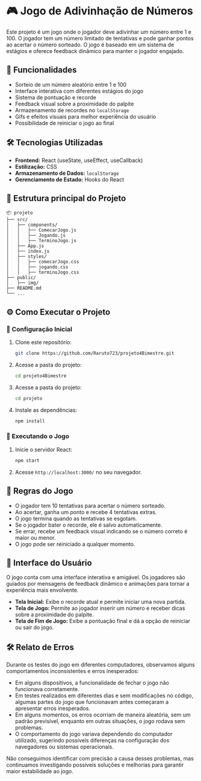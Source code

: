 # 🎮 Jogo de Adivinhação de Números

Este projeto é um jogo onde o jogador deve adivinhar um número entre 1 e 100. O jogador tem um número limitado de tentativas e pode ganhar pontos ao acertar o número sorteado. O jogo é baseado em um sistema de estágios e oferece feedback dinâmico para manter o jogador engajado.

## 🚀 Funcionalidades

- Sorteio de um número aleatório entre 1 e 100
- Interface interativa com diferentes estágios do jogo
- Sistema de pontuação e recorde
- Feedback visual sobre a proximidade do palpite
- Armazenamento de recordes no `localStorage`
- Gifs e efeitos visuais para melhor experiência do usuário
- Possibilidade de reiniciar o jogo ao final

## 🛠️ Tecnologias Utilizadas

- **Frontend:** React (useState, useEffect, useCallback)
- **Estilização:** CSS
- **Armazenamento de Dados:** `localStorage`
- **Gerenciamento de Estado:** Hooks do React

## 📂 Estrutura principal do Projeto

```
📦 projeto
├── src/
│   ├── components/
│   │   ├── ComecarJogo.js
│   │   ├── Jogando.js
│   │   ├── TerminoJogo.js
│   ├── App.js
│   ├── index.js
│   ├── styles/
│   │   ├── comecarJogo.css
│   │   ├── jogando.css
│   │   ├── terminoJogo.css
├── public/
│   ├── img/
├── README.md
└── ...
```

## ⚙️ Como Executar o Projeto

### 🔹 Configuração Inicial
1. Clone este repositório:
   ```sh
   git clone https://github.com/Raruto723/projeto4Bimestre.git
   ```
2. Acesse a pasta do projeto:
   ```sh
   cd projeto4Bimestre
   ```
3. Acesse a pasta do projeto:
   ```sh
   cd projeto
   ```
4. Instale as dependências:
   ```sh
   npm install
   ```

### 🔹 Executando o Jogo
1. Inicie o servidor React:
   ```sh
   npm start
   ```
2. Acesse `http://localhost:3000/` no seu navegador.

## 📌 Regras do Jogo

- O jogador tem 10 tentativas para acertar o número sorteado.
- Ao acertar, ganha um ponto e recebe 4 tentativas extras.
- O jogo termina quando as tentativas se esgotam.
- Se o jogador bater o recorde, ele é salvo automaticamente.
- Se errar, recebe um feedback visual indicando se o número correto é maior ou menor.
- O jogo pode ser reiniciado a qualquer momento.

## 🎨 Interface do Usuário

O jogo conta com uma interface interativa e amigável. Os jogadores são guiados por mensagens de feedback dinâmico e animações para tornar a experiência mais envolvente.

- **Tela Inicial:** Exibe o recorde atual e permite iniciar uma nova partida.
- **Tela de Jogo:** Permite ao jogador inserir um número e receber dicas sobre a proximidade do palpite.
- **Tela de Fim de Jogo:** Exibe a pontuação final e dá a opção de reiniciar ou sair do jogo.
## 🛠️ Relato de Erros  

Durante os testes do jogo em diferentes computadores, observamos alguns comportamentos inconsistentes e erros inesperados:  

- Em alguns dispositivos, a funcionalidade de fechar o jogo não funcionava corretamente.  
- Em testes realizados em diferentes dias e sem modificações no código, algumas partes do jogo que funcionavam antes começaram a apresentar erros inesperados.  
- Em alguns momentos, os erros ocorriam de maneira aleatória, sem um padrão previsível, enquanto em outras situações, o jogo rodava sem problemas.  
- O comportamento do jogo variava dependendo do computador utilizado, sugerindo possíveis diferenças na configuração dos navegadores ou sistemas operacionais.  

Não conseguimos identificar com precisão a causa desses problemas, mas continuamos investigando possíveis soluções e melhorias para garantir maior estabilidade ao jogo.  
